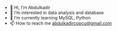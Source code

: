 - 👋 Hi, I’m Abdulkadir
- 👀 I’m interested in data analysis and database 
- 🌱 I’m currently learning MySQL, Python
- 📫 How to reach me abdulkadircopcu@gmail.com

<!---
abdulkadir6/abdulkadir6 is a ✨ special ✨ repository because its `README.md` (this file) appears on your GitHub profile.
You can click the Preview link to take a look at your changes.
--->
